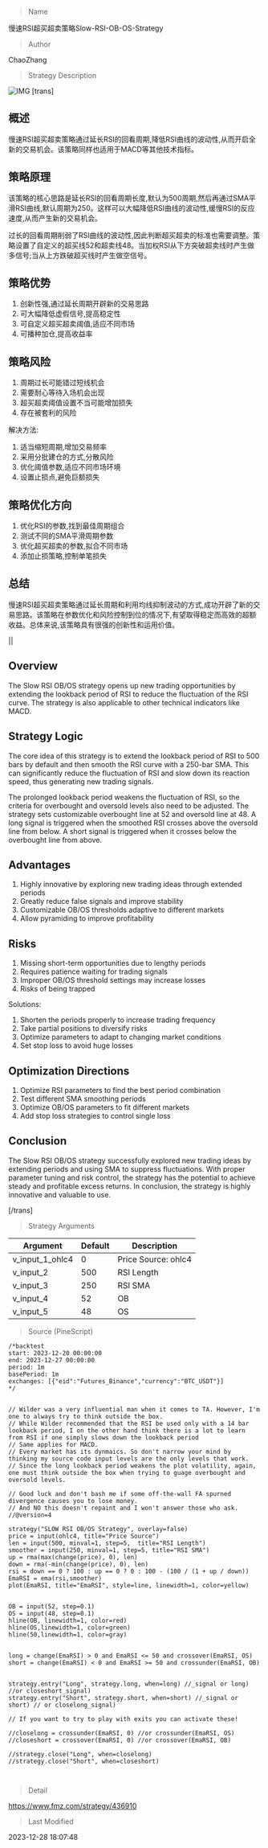 
> Name

慢速RSI超买超卖策略Slow-RSI-OB-OS-Strategy

> Author

ChaoZhang

> Strategy Description

![IMG](https://www.fmz.com/upload/asset/fc051de612e6c7fecf.png)
[trans]

## 概述

慢速RSI超买超卖策略通过延长RSI的回看周期,降低RSI曲线的波动性,从而开启全新的交易机会。该策略同样也适用于MACD等其他技术指标。

## 策略原理

该策略的核心思路是延长RSI的回看周期长度,默认为500周期,然后再通过SMA平滑RSI曲线,默认周期为250。这样可以大幅降低RSI曲线的波动性,缓慢RSI的反应速度,从而产生新的交易机会。

过长的回看周期削弱了RSI曲线的波动性,因此判断超买超卖的标准也需要调整。策略设置了自定义的超买线52和超卖线48。当加权RSI从下方突破超卖线时产生做多信号;当从上方跌破超买线时产生做空信号。

## 策略优势

1. 创新性强,通过延长周期开辟新的交易思路
2. 可大幅降低虚假信号,提高稳定性 
3. 可自定义超买超卖阈值,适应不同市场
4. 可播种加仓,提高收益率

## 策略风险

1. 周期过长可能错过短线机会
2. 需要耐心等待入场机会出现
3. 超买超卖阈值设置不当可能增加损失
4. 存在被套利的风险

解决方法:

1. 适当缩短周期,增加交易频率
2. 采用分批建仓的方式,分散风险
3. 优化阈值参数,适应不同市场环境
4. 设置止损点,避免巨额损失

## 策略优化方向 

1. 优化RSI的参数,找到最佳周期组合
2. 测试不同的SMA平滑周期参数
3. 优化超买超卖的参数,拟合不同市场
4. 添加止损策略,控制单笔损失

## 总结

慢速RSI超买超卖策略通过延长周期和利用均线抑制波动的方式,成功开辟了新的交易思路。该策略在参数优化和风险控制到位的情况下,有望取得稳定而高效的超额收益。总体来说,该策略具有很强的创新性和运用价值。

||


## Overview

The Slow RSI OB/OS strategy opens up new trading opportunities by extending the lookback period of RSI to reduce the fluctuation of the RSI curve. The strategy is also applicable to other technical indicators like MACD.  

## Strategy Logic  

The core idea of this strategy is to extend the lookback period of RSI to 500 bars by default and then smooth the RSI curve with a 250-bar SMA. This can significantly reduce the fluctuation of RSI and slow down its reaction speed, thus generating new trading signals.

The prolonged lookback period weakens the fluctuation of RSI, so the criteria for overbought and oversold levels also need to be adjusted. The strategy sets customizable overbought line at 52 and oversold line at 48. A long signal is triggered when the smoothed RSI crosses above the oversold line from below. A short signal is triggered when it crosses below the overbought line from above.

## Advantages

1. Highly innovative by exploring new trading ideas through extended periods 
2. Greatly reduce false signals and improve stability
3. Customizable OB/OS thresholds adaptive to different markets
4. Allow pyramiding to improve profitability  

## Risks

1. Missing short-term opportunities due to lengthy periods
2. Requires patience waiting for trading signals  
3. Improper OB/OS threshold settings may increase losses
4. Risks of being trapped  

Solutions:

1. Shorten the periods properly to increase trading frequency
2. Take partial positions to diversify risks
3. Optimize parameters to adapt to changing market conditions 
4. Set stop loss to avoid huge losses

## Optimization Directions  

1. Optimize RSI parameters to find the best period combination
2. Test different SMA smoothing periods  
3. Optimize OB/OS parameters to fit different markets
4. Add stop loss strategies to control single loss

## Conclusion

The Slow RSI OB/OS strategy successfully explored new trading ideas by extending periods and using SMA to suppress fluctuations. With proper parameter tuning and risk control, the strategy has the potential to achieve steady and profitable excess returns. In conclusion, the strategy is highly innovative and valuable to use.

[/trans]

> Strategy Arguments



|Argument|Default|Description|
|----|----|----|
|v_input_1_ohlc4|0|Price Source: ohlc4|high|low|open|hl2|hlc3|hlcc4|close|
|v_input_2|500|RSI Length|
|v_input_3|250|RSI SMA|
|v_input_4|52|OB|
|v_input_5|48|OS|


> Source (PineScript)

``` pinescript
/*backtest
start: 2023-12-20 00:00:00
end: 2023-12-27 00:00:00
period: 1m
basePeriod: 1m
exchanges: [{"eid":"Futures_Binance","currency":"BTC_USDT"}]
*/


// Wilder was a very influential man when it comes to TA. However, I'm one to always try to think outside the box. 
// While Wilder recommended that the RSI be used only with a 14 bar lookback period, I on the other hand think there is a lot to learn from RSI if one simply slows down the lookback period 
// Same applies for MACD.
// Every market has its dynmaics. So don't narrow your mind by thinking my source code input levels are the only levels that work.
// Since the long lookback period weakens the plot volatility, again, one must think outside the box when trying to guage overbought and oversold levels. 

// Good luck and don't bash me if some off-the-wall FA spurned divergence causes you to lose money.
// And NO this doesn't repaint and I won't answer those who ask. 
//@version=4

strategy("SLOW RSI OB/OS Strategy", overlay=false)
price = input(ohlc4, title="Price Source")
len = input(500, minval=1, step=5,  title="RSI Length")
smoother = input(250, minval=1, step=5, title="RSI SMA")
up = rma(max(change(price), 0), len)
down = rma(-min(change(price), 0), len)
rsi = down == 0 ? 100 : up == 0 ? 0 : 100 - (100 / (1 + up / down))
EmaRSI = ema(rsi,smoother)
plot(EmaRSI, title="EmaRSI", style=line, linewidth=1, color=yellow)


OB = input(52, step=0.1)
OS = input(48, step=0.1)
hline(OB, linewidth=1, color=red)
hline(OS,linewidth=1, color=green)
hline(50,linewidth=1, color=gray)


long = change(EmaRSI) > 0 and EmaRSI <= 50 and crossover(EmaRSI, OS)
short = change(EmaRSI) < 0 and EmaRSI >= 50 and crossunder(EmaRSI, OB)


strategy.entry("Long", strategy.long, when=long) //_signal or long) //or closeshort_signal)
strategy.entry("Short", strategy.short, when=short) //_signal or short) // or closelong_signal)

// If you want to try to play with exits you can activate these!

//closelong = crossunder(EmaRSI, 0) //or crossunder(EmaRSI, OS)
//closeshort = crossover(EmaRSI, 0) //or crossover(EmaRSI, OB)

//strategy.close("Long", when=closelong)
//strategy.close("Short", when=closeshort)



```

> Detail

https://www.fmz.com/strategy/436910

> Last Modified

2023-12-28 18:07:48
